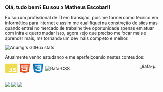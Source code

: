 ### Olá, tudo bem? Eu sou o Matheus Escobar!!

Eu sou um profissional de TI em transição, pois me formei como técnico em informática para internet e assim me qualifiquei na construção de sites mas quando entrei no mercado de trabalho tive oportunidade apenas em atuar com infra e quero mudar isso, agora vejo que preciso me focar mais e aprender mais, me tornando um dev mais completo e melhor.

![Anurag's GitHub stats](https://github-readme-stats.vercel.app/api?username=Escobmath&show_icons=true)

Atualmente venho estudando e me aperfeiçoando nestes conteudos:
<div style="display: inline_block">
  <img align="center" alt="Rafa-Js" height="30" width="40" src="https://raw.githubusercontent.com/devicons/devicon/master/icons/javascript/javascript-plain.svg">
  <img align="center" alt="Rafa-HTML" height="30" width="40" src="https://raw.githubusercontent.com/devicons/devicon/master/icons/html5/html5-original.svg">
  <img align="center" alt="Rafa-CSS" height="30" width="40" src="https://raw.githubusercontent.com/devicons/devicon/master/icons/css3/css3-original.svg">
  <img align="center" alt="Rafa-CSS" height="50" width="40" src="https://cdn.jsdelivr.net/gh/devicons/devicon/icons/php/php-original.svg" /> 
  <img align="right" alt="Rafa-pic" height="150" style="border-radius:50px;"
       src="https://media.discordapp.net/attachments/691024922536968282/1077127453283209226/logo.jpg?width=588&height=588">
</div>
 
  ##
 
<div> 
 <a href="https://instagram.com/escobmath" target="_blank"><img src="https://img.shields.io/badge/-Instagram-%23E4405F?style=for-the-badge&logo=instagram&logoColor=white" target="_blank"></a> 
  <a href = "mailto:escobarmoliveira@gmail.com"><img src="https://img.shields.io/badge/-Gmail-%23333?style=for-the-badge&logo=gmail&logoColor=white" target="_blank"></a>
  <a href="https://www.linkedin.com/in/matheus-escobar-44a277216/" target="_blank"><img src="https://img.shields.io/badge/-LinkedIn-%230077B5?style=for-the-badge&logo=linkedin&logoColor=white" target="_blank"></a> 
</div>
